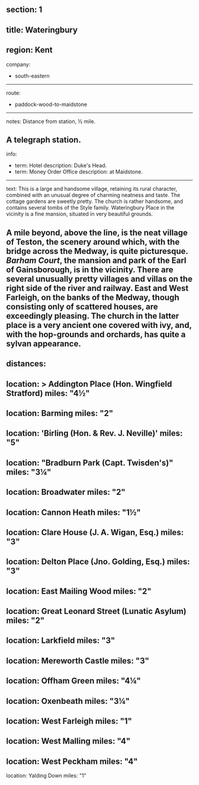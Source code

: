 section: 1
----
title: Wateringbury
----
region: Kent
----
company:
- south-eastern
----
route:
- paddock-wood-to-maidstone
----
notes: Distance from station, ½ mile.

A telegraph station.
----
info:
- term: Hotel
  description: Duke's Head.
- term: Money Order Office
  description: at Maidstone.
----
text: This is a large and handsome village, retaining its rural character, combined with an unusual degree of charming neatness and taste. The cottage gardens are sweetly pretty. The church is rather handsome, and contains several tombs of the Style family. Wateringbury Place in the vicinity is a fine mansion, situated in very beautiful grounds.

A mile beyond, above the line, is the neat village of Teston, the scenery around which, with the bridge across the Medway, is quite picturesque. *Barham Court*, the mansion and park of the Earl of Gainsborough, is in the vicinity. There are several unusually pretty villages and villas on the right side of the river and railway. East and West Farleigh, on the banks of the Medway, though consisting only of scattered houses, are exceedingly pleasing. The church in the latter place is a very ancient one covered with ivy, and, with the hop-grounds and orchards, has quite a sylvan appearance.
----
distances:
-
  location: >
    Addington Place (Hon. Wingfield
    Stratford)
  miles: "4½"
-
  location: Barming
  miles: "2"
-
  location: 'Birling (Hon. & Rev. J. Neville)'
  miles: "5"
-
  location: "Bradburn Park (Capt. Twisden's)"
  miles: "3¼"
-
  location: Broadwater
  miles: "2"
-
  location: Cannon Heath
  miles: "1½"
-
  location: Clare House (J. A. Wigan, Esq.)
  miles: "3"
-
  location: Delton Place (Jno. Golding, Esq.)
  miles: "3"
-
  location: East Mailing Wood
  miles: "2"
-
  location: Great Leonard Street (Lunatic Asylum)
  miles: "2"
-
  location: Larkfield
  miles: "3"
-
  location: Mereworth Castle
  miles: "3"
-
  location: Offham Green
  miles: "4¼"
-
  location: Oxenbeath
  miles: "3¼"
-
  location: West Farleigh
  miles: "1"
-
  location: West Malling
  miles: "4"
-
  location: West Peckham
  miles: "4"
-
  location: Yalding Down
  miles: "1"
